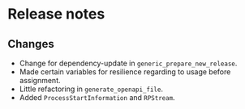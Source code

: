 # Release notes

## Changes

- Change for dependency-update in `generic_prepare_new_release`.
- Made certain variables for resilience regarding to usage before assignment.
- Little refactoring in `generate_openapi_file`.
- Added `ProcessStartInformation` and `RPStream`.